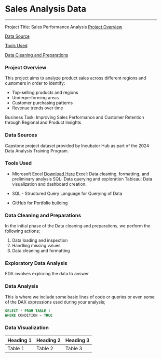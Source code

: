 # Sales Analysis Data


---
Project Title: Sales Performance Analysis
[Project Overview](#project-overview)

[Data Source](#data-source)

[Tools Used](#tools-used)

[Data Cleaning and Preparations](#data-cleaning-and-preparations)

### Project Overview 
This project aims to analyze product sales across different regions and customers in order to identify:
* Top-selling products and regions
* Underperforming areas
* Customer purchasing patterns
* Revenue trends over time

Business Task: Improving Sales Performance and Customer Retention through Regional and Product Insights

### Data Sources
Capstone project dataset provided by Incubator Hub as part of the 2024 Data Analysis Training Program.

### Tools Used
- Microsoft Excel [Download Here](https://www.microsoft.com) 
Excel: Data cleaning, formatting, and preliminary analysis
SQL: Data querying and exploration
Tableau: Data visualization and dashboard creation.
    
- SQL - Structured Query Language for Querying of Data
- GitHub for Portfolio building

### Data Cleaning and Preparations
In the initial phase of the Data cleaning and preparations, we perform the following actions;
1. Data loading and inspection
2. Handling missing values
3. Data cleaning and formatting 

### Exploratory Data Analysis
EDA involves exploring the data to answer 

### Data Analysis
This is where we include some basic lines of code or queries or even some of the DAX expressions used during your analysis;
```SQL
SELECT * FROM TABLE 1
WHERE CONDITION = TRUE
```
### Data Visualization

| Heading 1 | Heading 2 | Heading 3|
|-----------|---------|----------|
|Table 1|Table 2|Table 3|

